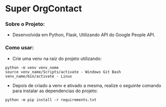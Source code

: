 # Super OrgContact
### Sobre o Projeto:
- Desenvolvida em Python, Flask, Utilizando API do Google People API.

### Como usar:
- Crie uma venv na raíz do projeto utilizando:
```
python -m venv venv_nome
source venv_name/Scripts/activate - Windows Git Bash
venv_name/bin/activate - Linux
```
- Depois de criado a venv e ativado a mesma, realize o seguinte comando para instalar as dependencias do projeto:
```
python -m pip install -r requirements.txt
```
